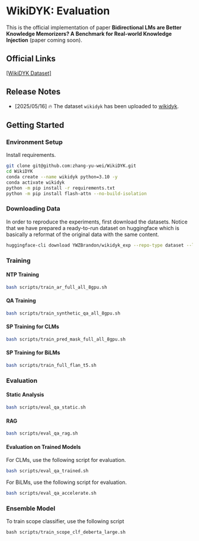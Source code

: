 # WikiDYK: Evaluation

This is the official implementation of paper **Bidirectional LMs are Better Knowledge Memorizers? A Benchmark for Real-world Knowledge Injection** (paper coming soon).

## Official Links

[[WikiDYK Dataset]](https://huggingface.co/datasets/YWZBrandon/wikidyk)

<!-- This is the official code for the paper: **MemoryLLM: Towards Self-Updatable Large Language Models**.   
The model is open-sourced at https://huggingface.co/YuWangX/memoryllm-7b -->

## Release Notes
- [2025/05/16] 🔥 The dataset `wikidyk` has been uploaded to [wikidyk](https://huggingface.co/datasets/YWZBrandon/wikidyk).

## Getting Started

### Environment Setup
Install requirements.
```bash
git clone git@github.com:zhang-yu-wei/WikiDYK.git
cd WikiDYK
conda create --name wikidyk python=3.10 -y
conda activate wikidyk
python -m pip install -r requirements.txt
python -m pip install flash-attn --no-build-isolation
```

### Downloading Data
In order to reproduce the experiments, first download the datasets. Notice that we have prepared a ready-to-run dataset on huggingface which is basically a reformat of the original data with the same content.
```bash
huggingface-cli download YWZBrandon/wikidyk_exp --repo-type dataset --local-dir data
```

### Training

#### NTP Training
```bash
bash scripts/train_ar_full_all_8gpu.sh
```

#### QA Training
```bash
bash scripts/train_synthetic_qa_all_8gpu.sh
```

#### SP Training for CLMs
```bash
bash scripts/train_pred_mask_full_all_8gpu.sh
```

#### SP Training for BiLMs
```bash
bash scripts/train_full_flan_t5.sh
```

### Evaluation

#### Static Analysis
```bash
bash scripts/eval_qa_static.sh
```

#### RAG
```bash
bash scripts/eval_qa_rag.sh
```

#### Evaluation on Trained Models
For CLMs, use the following script for evaluation.
```bash
bash scripts/eval_qa_trained.sh
```
For BiLMs, use the following script for evaluation.
```bash
bash scripts/eval_qa_accelerate.sh
```

### Ensemble Model
To train scope classifier, use the following script
```
bash scripts/train_scope_clf_deberta_large.sh
```